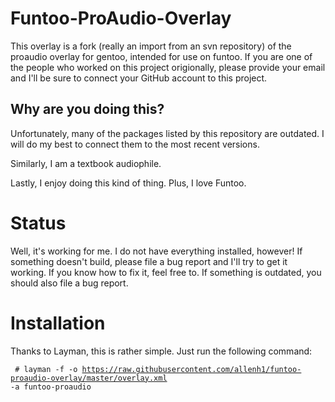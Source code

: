 Funtoo-ProAudio-Overlay
========================
This overlay is a fork (really an import from an svn repository) of the proaudio overlay for gentoo, intended for use on funtoo. If you are one of the people who worked on this project origionally, please provide your email and I'll be sure to connect your GitHub account to this project.

Why are you doing this?
------------------------
Unfortunately, many of the packages listed by this repository are outdated. I will do my best to connect them to the most recent versions.

Similarly, I am a textbook audiophile.

Lastly, I enjoy doing this kind of thing. Plus, I love Funtoo.


Status
=======
Well, it's working for me. I do not have everything installed, however! If something doesn't build, please file a bug report and I'll try to get it working. If you know how to fix it, feel free to. If something is outdated, you should also file a bug report.

Installation
=============
Thanks to Layman, this is rather simple. Just run the following command:

<code> # layman -f -o https://raw.githubusercontent.com/allenh1/funtoo-proaudio-overlay/master/overlay.xml -a funtoo-proaudio </code>
